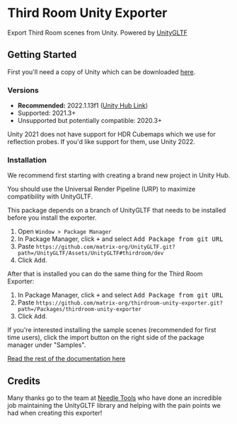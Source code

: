 # Third Room Unity Exporter

Export Third Room scenes from Unity. Powered by [UnityGLTF](https://github.com/prefrontalcortex/UnityGLTF/tree/dev)

## Getting Started

First you'll need a copy of Unity which can be downloaded [here](https://unity.com/download).

### Versions
- **Recommended:** 2022.1.13f1 ([Unity Hub Link](unityhub://2022.1.13f1/22856944e6d2))
- Supported: 2021.3+
- Unsupported but potentially compatible: 2020.3+

Unity 2021 does not have support for HDR Cubemaps which we use for reflection probes. If you'd like support for them, use Unity 2022.

### Installation

We recommend first starting with creating a brand new project in Unity Hub.

You should use the Universal Render Pipeline (URP) to maximize compatibility with UnityGLTF.

This package depends on a branch of UnityGLTF that needs to be installed before you install the exporter.

1. Open `Window > Package Manager`
2. In Package Manager, click <kbd>+</kbd> and select <kbd>Add Package from git URL</kbd>
3. Paste ```https://github.com/matrix-org/UnityGLTF.git?path=/UnityGLTF/Assets/UnityGLTF#thirdroom/dev```
4. Click <kbd>Add</kbd>.

After that is installed you can do the same thing for the Third Room Exporter:

1. In Package Manager, click <kbd>+</kbd> and select <kbd>Add Package from git URL</kbd>
2. Paste ```https://github.com/matrix-org/thirdroom-unity-exporter.git?path=/Packages/thirdroom-unity-exporter```
3. Click <kbd>Add</kbd>.

If you're interested installing the sample scenes (recommended for first time users), click the import button on the right side of the package manager under "Samples".

[Read the rest of the documentation here](/Documentation~/index.md)

## Credits

Many thanks go to the team at [Needle Tools](https://needle.tools/) who have done an incredible job maintaining the UnityGLTF library and helping with the pain points we had when creating this exporter!

